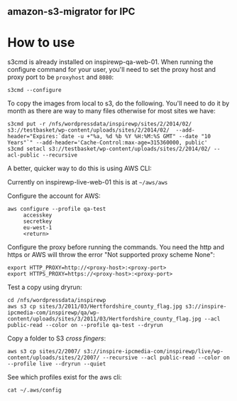 amazon-s3-migrator for IPC
--------------------------

How to use
==========

s3cmd is already installed on inspirewp-qa-web-01. When running the configure command for your user, you'll need to set the proxy host and proxy port to be `proxyhost` and `8080`:

    s3cmd --configure

To copy the images from local to s3, do the following. You'll need to do it by month as there are way to many files otherwise for most sites we have:

    s3cmd put -r /nfs/wordpressdata/inspirewp/sites/2/2014/02/ s3://testbasket/wp-content/uploads/sites/2/2014/02/  --add-header="Expires:`date -u +"%a, %d %b %Y %H:%M:%S GMT" --date "10 Years"`" --add-header='Cache-Control:max-age=315360000, public'
    s3cmd setacl s3://testbasket/wp-content/uploads/sites/2/2014/02/ --acl-public --recursive


A better, quicker way to do this is using AWS CLI:

Currently on inspirewp-live-web-01 this is at `~/aws/aws`

Configure the account for AWS:

```
aws configure --profile qa-test
     accesskey
     secretkey
     eu-west-1
     <return>
```

Configure the proxy before running the commands. You need the http and https or AWS will throw the error "Not supported proxy scheme None":

```
export HTTP_PROXY=http://<proxy-host>:<proxy-port>
export HTTPS_PROXY=https://<proxy-host>:<proxy-port>
```

Test a copy using dryrun:

```
cd /nfs/wordpressdata/inspirewp
aws s3 cp sites/3/2011/03/Hertfordshire_county_flag.jpg s3://inspire-ipcmedia-com/inspirewp/qa/wp-content/uploads/sites/3/2011/03/Hertfordshire_county_flag.jpg --acl public-read --color on --profile qa-test --dryrun
```

Copy a folder to S3 *cross fingers*:

```
aws s3 cp sites/2/2007/ s3://inspire-ipcmedia-com/inspirewp/live/wp-content/uploads/sites/2/2007/ --recursive --acl public-read --color on --profile live --dryrun --quiet 
```

See which profiles exist for the aws cli:

```
cat ~/.aws/config
```
